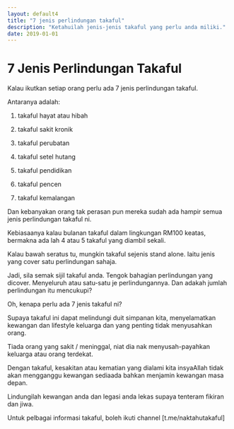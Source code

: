 ```yaml
---
layout: default4
title: "7 jenis perlindungan takaful"
description: "Ketahuilah jenis-jenis takaful yang perlu anda miliki."
date: 2019-01-01
---
```


# 7 Jenis Perlindungan Takaful

Kalau ikutkan setiap orang perlu ada 7 jenis perlindungan takaful. 

Antaranya adalah:

1) takaful hayat atau hibah

2) takaful sakit kronik

3) takaful perubatan

4) takaful setel hutang

5) takaful pendidikan

6) takaful pencen

7) takaful kemalangan

Dan kebanyakan orang tak perasan pun mereka sudah ada hampir semua jenis perlindungan takaful ni. 

Kebiasaanya kalau bulanan takaful dalam lingkungan RM100 keatas, bermakna ada lah 4 atau 5 takaful yang diambil sekali.  

Kalau bawah seratus tu, mungkin takaful sejenis stand alone. Iaitu jenis yang cover satu perlindungan sahaja.

Jadi, sila semak sijil takaful anda. Tengok bahagian perlindungan yang dicover. Menyeluruh atau satu-satu je perlindungannya. Dan adakah jumlah perlindungan itu mencukupi?

Oh, kenapa perlu ada 7 jenis takaful ni?

Supaya takaful ini dapat melindungi duit simpanan kita, menyelamatkan kewangan dan lifestyle keluarga dan yang penting tidak menyusahkan orang. 

Tiada orang yang sakit / meninggal, niat dia nak menyusah-payahkan keluarga atau orang terdekat. 

Dengan takaful, kesakitan atau kematian yang dialami kita insyaAllah tidak akan mengganggu kewangan sediaada bahkan menjamin kewangan masa depan.

Lindungilah kewangan anda dan legasi anda lekas supaya tenteram fikiran dan jiwa.  

Untuk pelbagai informasi takaful, boleh ikuti channel [t.me/naktahutakaful]
